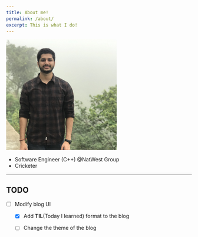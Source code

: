 ```yaml
---
title: About me!
permalink: /about/
excerpt: This is what I do!
---
```


<img class="img-circle atul" src="/assets/img/atul.jpg" width=300px height=300px/>

- Software Engineer (C++) @NatWest Group  
- Cricketer  

---

## TODO  

- [ ] Modify blog UI
    - [X] Add **TIL**(Today I learned) format to the blog
    - [ ] Change the theme of the blog 


